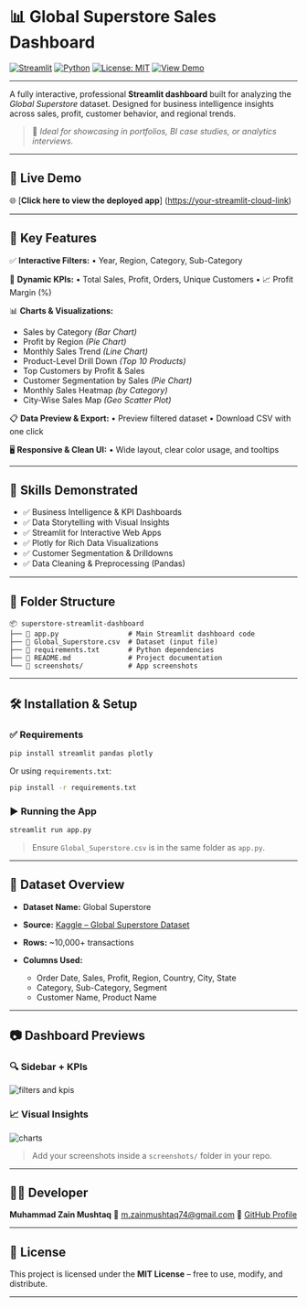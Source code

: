 
# 📊 Global Superstore Sales Dashboard

[![Streamlit](https://img.shields.io/badge/Built%20With-Streamlit-ff4b4b?logo=streamlit\&logoColor=white)](https://streamlit.io)
[![Python](https://img.shields.io/badge/Made%20With-Python-3670A0?logo=python\&logoColor=white)](https://www.python.org/)
[![License: MIT](https://img.shields.io/badge/License-MIT-green.svg)](LICENSE)
[![View Demo](https://img.shields.io/badge/Live-Demo-blue)](([https://superstore-app-dashboard-gznge95jntfl2yardnu4nc.streamlit.app/](https://superstore-app-dashboard-gznge95jntfl2yardnu4nc.streamlit.app/)))

---

A fully interactive, professional **Streamlit dashboard** built for analyzing the *Global Superstore* dataset. Designed for business intelligence insights across sales, profit, customer behavior, and regional trends.

> 📌 *Ideal for showcasing in portfolios, BI case studies, or analytics interviews.*

---

## 🚀 Live Demo

🌐 [**Click here to view the deployed app**] 
([https://your-streamlit-cloud-link](https://superstore-app-dashboard-gznge95jntfl2yardnu4nc.streamlit.app/))


---

## 🎯 Key Features

✅ **Interactive Filters:**
• Year, Region, Category, Sub-Category

📌 **Dynamic KPIs:**
• Total Sales, Profit, Orders, Unique Customers
• 📈 Profit Margin (%)

📊 **Charts & Visualizations:**

* Sales by Category *(Bar Chart)*
* Profit by Region *(Pie Chart)*
* Monthly Sales Trend *(Line Chart)*
* Product-Level Drill Down *(Top 10 Products)*
* Top Customers by Profit & Sales
* Customer Segmentation by Sales *(Pie Chart)*
* Monthly Sales Heatmap *(by Category)*
* City-Wise Sales Map *(Geo Scatter Plot)*

📋 **Data Preview & Export:**
• Preview filtered dataset
• Download CSV with one click

🖥️ **Responsive & Clean UI:**
• Wide layout, clear color usage, and tooltips

---

## 🧠 Skills Demonstrated

* ✅ Business Intelligence & KPI Dashboards
* ✅ Data Storytelling with Visual Insights
* ✅ Streamlit for Interactive Web Apps
* ✅ Plotly for Rich Data Visualizations
* ✅ Customer Segmentation & Drilldowns
* ✅ Data Cleaning & Preprocessing (Pandas)

---

## 📁 Folder Structure

```
📦 superstore-streamlit-dashboard
├── 📄 app.py                 # Main Streamlit dashboard code
├── 📄 Global_Superstore.csv  # Dataset (input file)
├── 📄 requirements.txt       # Python dependencies
├── 📄 README.md              # Project documentation
└── 📁 screenshots/           # App screenshots 
```

---

## 🛠️ Installation & Setup

### ✅ Requirements

```bash
pip install streamlit pandas plotly
```

Or using `requirements.txt`:

```bash
pip install -r requirements.txt
```

### ▶️ Running the App

```bash
streamlit run app.py
```

> Ensure `Global_Superstore.csv` is in the same folder as `app.py`.

---

## 🧾 Dataset Overview

* **Dataset Name:** Global Superstore
* **Source:** [Kaggle – Global Superstore Dataset](https://www.kaggle.com/datasets/apoorvaappz/global-super-store-dataset)
* **Rows:** \~10,000+ transactions
* **Columns Used:**

  * Order Date, Sales, Profit, Region, Country, City, State
  * Category, Sub-Category, Segment
  * Customer Name, Product Name

---

## 📷 Dashboard Previews

### 🔍 Sidebar + KPIs

![filters and kpis](screenshots/kpi_filters.png)

### 📈 Visual Insights

![charts](screenshots/charts.png)

> Add your screenshots inside a `screenshots/` folder in your repo.

---



## 👨‍💻 Developer

**Muhammad Zain Mushtaq**
📧 [m.zainmushtaq74@gmail.com](mailto:m.zainmushtaq74@gmail.com)
🔗 [GitHub Profile](https://github.com/M-Z-5474)

---

## 📜 License

This project is licensed under the **MIT License** – free to use, modify, and distribute.

---



